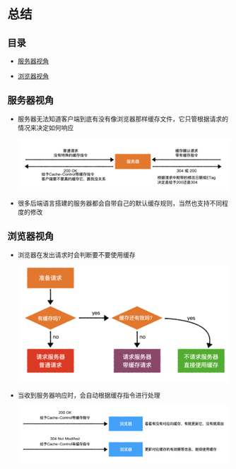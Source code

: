 # 总结

## 目录

  - [服务器视角](#服务器视角)

  - [浏览器视角](#浏览器视角)

## 服务器视角

  - 服务器无法知道客户端到底有没有像浏览器那样缓存文件，它只管根据请求的情况来决定如何响应

    ![](image/image-20200501083702987_oN_rm8w-xI.png)

  - 很多后端语言搭建的服务器都会自带自己的默认缓存规则，当然也支持不同程度的修改

## 浏览器视角

  - 浏览器在发出请求时会判断要不要使用缓存

    ![](image/image-20200501084258712_tGgS1SqyHF.png)

  - 当收到服务器响应时，会自动根据缓存指令进行处理

    ![](image/image-20200501084559394_irtmKPlABU.png)
